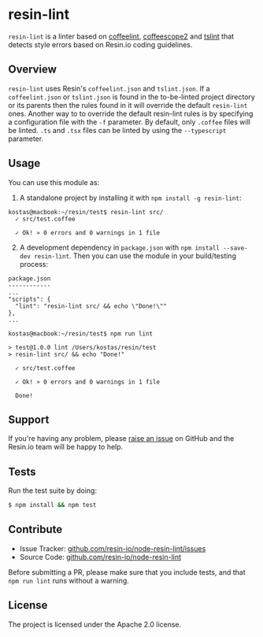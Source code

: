 resin-lint
==========

`resin-lint` is a linter based on [coffeelint](https://github.com/clutchski/coffeelint),
[coffeescope2](https://github.com/za-creature/coffeescope) and [tslint](https://palantir.github.io/tslint/) that detects style errors based on Resin.io coding guidelines.

Overview
--------

`resin-lint` uses Resin's `coffeelint.json` and `tslint.json`. If a `coffeelint.json` or `tslint.json` is found in the to-be-linted project
directory or its parents then the rules found in it will override the default `resin-lint` ones.
Another way to to override the default resin-lint rules is by specifying a configuration
file with the `-f` parameter.
By default, only `.coffee` files will be linted. `.ts` and `.tsx` files can be
linted by using the `--typescript` parameter.

Usage
-----

You can use this module as:

1. A standalone project by installing it with `npm install -g resin-lint`:

  ```
  kostas@macbook:~/resin/test$ resin-lint src/
    ✓ src/test.coffee

    ✓ Ok! » 0 errors and 0 warnings in 1 file
  ```

2. A development dependency in `package.json` with ```npm install --save-dev resin-lint```. Then
  you can use the module in your build/testing process:

  ```
  package.json
  ------------
  ...
  "scripts": {
    "lint": "resin-lint src/ && echo \"Done!\""
  },
  ...

  kostas@macbook:~/resin/test$ npm run lint

  > test@1.0.0 lint /Users/kostas/resin/test
  > resin-lint src/ && echo "Done!"

    ✓ src/test.coffee

    ✓ Ok! » 0 errors and 0 warnings in 1 file

    Done!

  ```

Support
-------

If you're having any problem, please [raise an issue](https://github.com/resin-io/node-resin-lint/issues/new) on GitHub and the Resin.io team will be happy to help.

Tests
-----

Run the test suite by doing:

```sh
$ npm install && npm test
```

Contribute
----------

- Issue Tracker: [github.com/resin-io/node-resin-lint/issues](https://github.com/resin-io/node-resin-lint/issues)
- Source Code: [github.com/resin-io/node-resin-lint](https://github.com/resin-io/node-resin-lint)

Before submitting a PR, please make sure that you include tests, and that `npm run lint` runs without a warning.

License
-------

The project is licensed under the Apache 2.0 license.
